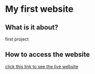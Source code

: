 # My first website
## What is it about?
first project
## How to access the website
[click this link to see the live website](https://njoromichael.github.io/html-projects/1-my-first-website/)
